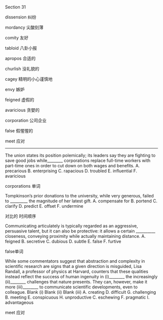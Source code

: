 Section 31

dissension	纠纷

mordancy	尖酸刻薄

comity	友好

tabloid	八卦小报

apropos	合适的

churlish	没礼貌的

cagey	精明的小心谨慎地

envy	嫉妒

feigned	虚假的

avaricious	贪婪的

corporation	公司企业

false	假惺惺的

meet	应对





---

The union states its position polemically; its leaders say they are fighting to save good jobs while________ corporations replace full-time workers with part-time ones in order to cut down on both wages and benefits.
A. precarious
B. enterprising
C. rapacious
D. troubled
E. influential
F. avaricious

corporations 单词

Tompkinson’s prior donations to the university, while very generous, failed to _________ the magnitude of her latest gift.
A. compensate for
B. portend
C. clarify
D. predict
E. offset
F. undermine

对比的 时间顺序

Communicating articulately is typically regarded as an aggressive, persuasive talent, but it can also be protective: it allows a certain __________ closeness, conveying proximity while actually maintaining distance.
A. feigned
B. secretive
C. dubious
D. subtle
E. false
F. furtive

false单词



While some commentators suggest that abstraction and complexity in scientific research are signs that a given direction is misguided, Lisa Randall, a professor of physics at Harvard, counters that these qualities instead reflect the success of human ingenuity in (i)________ the increasingly (ii)________ challenges that nature presents. They can, however, make it more (iii)________ to communicate scientific developments, even to colleague.
Blank (i) Blank (ii) Blank (iii)
A. creating D. difficult G. challenging
B. meeting E. conspicuous H. unproductive
C. eschewing F. pragmatic I. advantageous

meet 应对